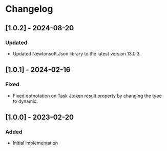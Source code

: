 # Changelog

## [1.0.2] - 2024-08-20
### Updated
- Updated Newtonsoft.Json library to the latest version 13.0.3.

## [1.0.1] - 2024-02-16
### Fixed
- Fixed dotnotation on Task Jtoken result property by changing the type to dynamic.

## [1.0.0] - 2023-02-20
### Added
- Initial implementation